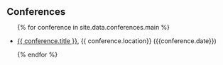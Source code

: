 <h2 id="teaching" style="margin: 20px 0px 10px;">Conferences</h2>

<ul style="margin:0 0 5px;">

  {% for conference in site.data.conferences.main %}
    
  <li><autocolor>
    <a href="{{ conference.url }}">{{ conference.title }}</a>, {{ conference.location}} ({{conference.date}})
  </autocolor></li>
  
  {% endfor %}

</ul>